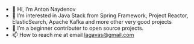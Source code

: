 - 👋 Hi, I’m Anton Naydenov
- 👀 I’m interested in Java Stack from Spring Framework, Project Reactor, ElasticSearch, Apache Kafka and more other very good projects
- 🌱 I’m a beginner contributer to open source projects.
- 📫 How to reach me at email lagavas@gmail.com
